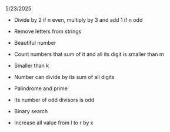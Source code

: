 5/23/2025

- Divide by 2 if n even, multiply by 3 and add 1 if n odd
- Remove letters from strings
- Beautiful number
- Count numbers that sum of it and all its digit is smaller than m
- Smaller than k

- Number can divide by its sum of all digits
- Palindrome and prime
- Its number of odd divisors is odd
- Binary search
- Increase all value from l to r by x

